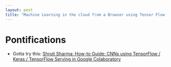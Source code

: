 ```yaml
---
layout: post
title: "Machine Learning in the cloud from a Browser using Tensor Flow, Keras and Jupyter Notebooks"
---
```


# Pontifications

* Gotta try this: [Shruti Sharma: How-to Guide: CNNs using TensorFlow / Keras / TensorFlow Serving in Google Colaboratory](https://medium.com/@curioushruti/how-to-guide-cnns-using-tensorflow-keras-tensorflow-serving-in-google-colaboratory-878e5884d03)